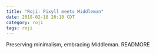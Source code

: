 ```yaml
---
title: "Roji: Pixyll meets Middleman"
date: 2018-02-18 20:10 CDT
category: roji
tags: roji
---
```


Preserving minimalism, embracing Middleman.
READMORE
